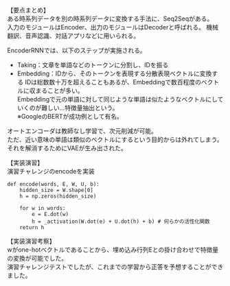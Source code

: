 【要点まとめ】  
ある時系列データを別の時系列データに変換する手法に、Seq2Seqがある。  
入力のモジュールはEncoder、出力のモジュールはDecoderと呼ばれる。
機械翻訳、音声認識、対話アプリなどに用いられる。  
  
EncoderRNNでは、以下のステップが実施される。  
* Taking：文章を単語などのトークンに分割し、IDを振る
* Embedding：IDから、そのトークンを表現する分散表現ベクトルに変換する
IDは総数数十万を超えることもあるが、Embeddingで数百程度のベクトルに収まることが多い。  
Embeddingで元の単語に対して同じような単語は似たようなベクトルにしていくのが難しい…特徴量抽出という。  
※GoogleのBERTが成功例として有名。  
  
オートエンコーダは教師なし学習で、次元削減が可能。  
ただ、近い意味の単語は類似のベクトルにするという目的からは外れてしまう。それを解消するためにVAEが生み出された。  
  
【実装演習】  
演習チャレンジのencodeを実装  
```
def encode(words, E, W, U, b):
    hidden_size = W.shape[0]
    h = np.zeros(hidden_size)

    for w in words:
        e = E.dot(w)
        h = _activation(W.dot(e) + U.dot(h) + b) # 何らかの活性化関数
    return h
```
  
【実装演習考察】  
wがone-hotベクトルであることから、埋め込み行列Eとの掛け合わせで特徴量の変換が可能でした。  
演習チャレンジテストでしたが、これまでの学習から正答を予想することができました。  

